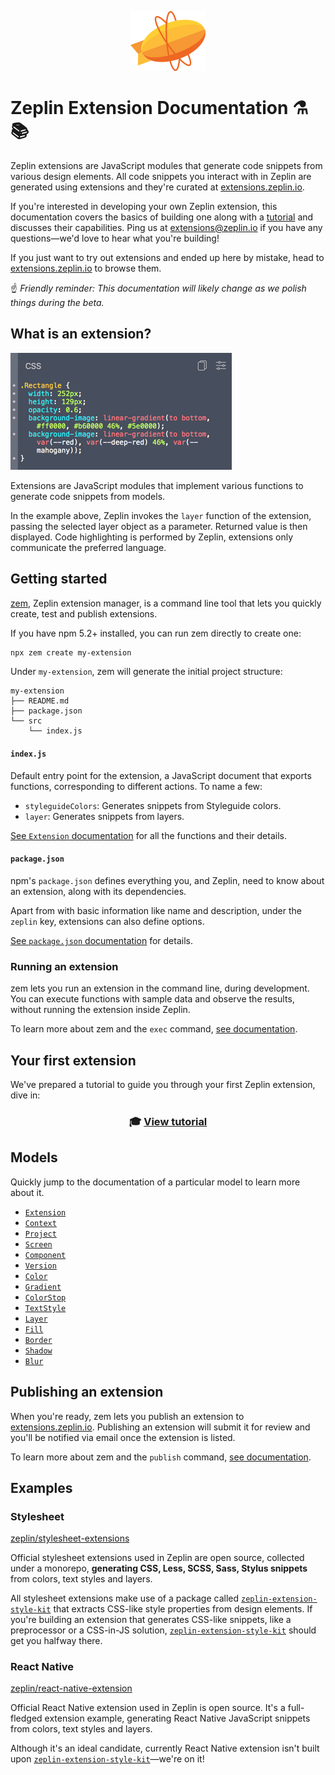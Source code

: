 <p align="center">
    <img src="img/logo.svg" alt="Zeplin Logo" />
</p>

# Zeplin Extension Documentation ⚗️📚

Zeplin extensions are JavaScript modules that generate code snippets from various design elements. All code snippets you interact with in Zeplin are generated using extensions and they're curated at [extensions.zeplin.io](https://extensions.zeplin.io).

If you're interested in developing your own Zeplin extension, this documentation covers the basics of building one along with a [tutorial](tutorial.md) and discusses their capabilities. Ping us at [extensions@zeplin.io](mailto:extensions@zeplin.io) if you have any questions—we'd love to hear what you're building!

If you just want to try out extensions and ended up here by mistake, head to [extensions.zeplin.io](https://extensions.zeplin.io) to browse them.

☝️ _Friendly reminder: This documentation will likely change as we polish things during the beta._

## What is an extension?

![CSS extension](img/cssExtension.png)

Extensions are JavaScript modules that implement various functions to generate code snippets from models.

In the example above, Zeplin invokes the `layer` function of the extension, passing the selected layer object as a parameter. Returned value is then displayed. Code highlighting is performed by Zeplin, extensions only communicate the preferred language.

## Getting started

[zem](https://github.com/zeplin/zem), Zeplin extension manager, is a command line tool that lets you quickly create, test and publish extensions.

If you have npm 5.2+ installed, you can run zem directly to create one:

```sh
npx zem create my-extension
```

Under `my-extension`, zem will generate the initial project structure:

```
my-extension
├── README.md
├── package.json
└── src
    └── index.js
```

#### `index.js`

Default entry point for the extension, a JavaScript document that exports functions, corresponding to different actions. To name a few:

- `styleguideColors`: Generates snippets from Styleguide colors.
- `layer`: Generates snippets from layers.

[See `Extension` documentation](model/extension.md) for all the functions and their details.

#### `package.json`

npm's `package.json` defines everything you, and Zeplin, need to know about an extension, along with its dependencies.

Apart from with basic information like name and description, under the `zeplin` key, extensions can also define options.

[See `package.json` documentation](package.md) for details.

### Running an extension

zem lets you run an extension in the command line, during development. You can execute functions with sample data and observe the results, without running the extension inside Zeplin.

To learn more about zem and the `exec` command, [see documentation](https://github.com/zeplin/zem).

## Your first extension

We've prepared a tutorial to guide you through your first Zeplin extension, dive in:

<h3 align="center">
    🎓 <a href="tutorial.md">View tutorial</a>
</h3>

## Models

Quickly jump to the documentation of a particular model to learn more about it.

- [`Extension`](model/extension.md)
- [`Context`](model/context.md)
- [`Project`](model/project.md)
- [`Screen`](model/screen.md)
- [`Component`](model/component.md)
- [`Version`](model/version.md)
- [`Color`](model/color.md)
- [`Gradient`](model/gradient.md)
- [`ColorStop`](model/colorStop.md)
- [`TextStyle`](model/textStyle.md)
- [`Layer`](model/layer.md)
- [`Fill`](model/fill.md)
- [`Border`](model/border.md)
- [`Shadow`](model/shadow.md)
- [`Blur`](model/blur.md)

## Publishing an extension

When you're ready, zem lets you publish an extension to [extensions.zeplin.io](https://extensions.zeplin.io). Publishing an extension will submit it for review and you'll be notified via email once the extension is listed.

To learn more about zem and the `publish` command, [see documentation](https://github.com/zeplin/zem).

## Examples

### Stylesheet

[zeplin/stylesheet-extensions](https://github.com/zeplin/stylesheet-extensions)

Official stylesheet extensions used in Zeplin are open source, collected under a monorepo, **generating CSS, Less, SCSS, Sass, Stylus snippets** from colors, text styles and layers.

All stylesheet extensions make use of a package called [`zeplin-extension-style-kit`](https://github.com/zeplin/stylesheet-extensions/blob/master/packages/zeplin-extension-style-kit) that extracts CSS-like style properties from design elements. If you're building an extension that generates CSS-like snippets, like a preprocessor or a CSS-in-JS solution, [`zeplin-extension-style-kit`](https://github.com/zeplin/stylesheet-extensions/blob/master/packages/zeplin-extension-style-kit) should get you halfway there.

### React Native

[zeplin/react-native-extension](https://github.com/zeplin/react-native-extension)

Official React Native extension used in Zeplin is open source. It's a full-fledged extension example, generating React Native JavaScript snippets from colors, text styles and layers.

Although it's an ideal candidate, currently React Native extension isn't built upon [`zeplin-extension-style-kit`](https://github.com/zeplin/stylesheet-extensions/blob/master/packages/zeplin-extension-style-kit)—we're on it!
